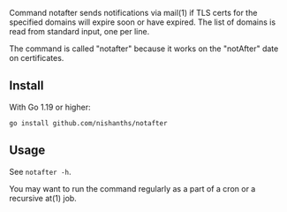 Command notafter sends notifications via mail(1) if TLS certs for the
specified domains will expire soon or have expired. The list of domains is
read from standard input, one per line.

The command is called "notafter" because it works on the "notAfter" date on
certificates.

## Install

With Go 1.19 or higher:

```
go install github.com/nishanths/notafter
```

## Usage

See `notafter -h`.

You may want to run the command regularly as a part of a cron or a recursive
at(1) job.
